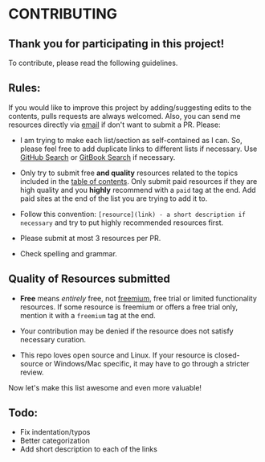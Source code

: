 # CONTRIBUTING

## Thank you for participating in this project!

To contribute, please read the following guidelines.

## Rules:

If you would like to improve this project by adding/suggesting edits to the contents, pulls requests are always welcomed. Also, you can send me resources directly via [email](mailto:rsapkfff@pm.me) if don't want to submit a PR. Please:

* I am trying to make each list/section as self-contained as I can. So, please feel free to add duplicate links to different lists if necessary. Use [GitHub Search](https://github.com/rsapkf/goodies/search?q=something&unscoped_q=something) or [GitBook Search](https://goodies.gitbook.io/goodies/) if necessary.

* Only try to submit free **and quality** resources related to the topics included in the [table of contents](README.md#table-of-contents). Only submit paid resources if they are high quality and you **highly** recommend with a `paid` tag at the end. Add paid sites at the end of the list you are trying to add it to.

* Follow this convention: `[resource](link) - a short description if necessary` and try to put highly recommended resources first.

* Please submit at most 3 resources per PR.

* Check spelling and grammar.

## Quality of Resources submitted

* **Free** means *entirely* free, not [freemium](https://en.wikipedia.org/wiki/Freemium), free trial or limited functionality resources. If some resource is freemium or offers a free trial only, mention it with a ```freemium``` tag at the end.

* Your contribution may be denied if the resource does not satisfy necessary curation.

* This repo loves open source and Linux. If your resource is closed-source or Windows/Mac specific, it may have to go through a stricter review.

Now let's make this list awesome and even more valuable!

## Todo:
- Fix indentation/typos
- Better categorization
- Add short description to each of the links
